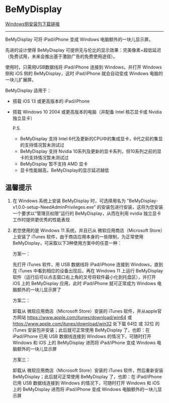 # BeMyDisplay

[Windows侧安装包下载链接](https://gitee.com/starry-sky-workshop/BeMyDisplay/releases/tag/v1.0.0)

------------------------------------------------------------------------------------------------

BeMyDisplay 可将 iPad/iPhone 变成 Windows 电脑额外的一块儿显示屏。

先进的设计使得 BeMyDisplay 可提供无与伦比的显示效果：完美像素+超低延迟（免费试用，未来会推出基于激励广告的免费使用途径）。

使用时，只需用USB数据线将 iPad/iPhone 连接到 Windows，并打开 Windows 侧和 iOS 侧的 BeMyDisplay，这时 iPad/iPhone 就会自动变成 Windows 电脑的一块儿扩展屏。

BeMyDisplay 适用于：

- 搭载 iOS 13 或更高版本的 iPad/iPhone 

- 搭载 Windows 10 2004 或更高版本的电脑（并配备 Intel 核芯显卡或 Nvidia 独立显卡）

  P.S.

  - BeMyDisplay 支持 Intel 6代及更新的CPU中的集成显卡，6代之前的集显的支持情况暂未测试过
  - BeMyDisplay 支持 Nvidia 10系列及更新的显卡系列，但10系列之前的显卡的支持情况暂未测试过
  - BeMyDisplay 暂不支持 AMD 显卡
  - 显卡性能越高，BeMyDisplay的显示延迟越低
  
  

## 温馨提示

1. 在 Windows 系统上安装 BeMyDisplay 时，可选择用名为 "BeMyDisplay-v1.0.0-setup-NeedAdminPrivileges.exe" 的安装包进行安装，这将为您安装一个要求以“管理员权限”运行的 BeMyDisplay，从而在利用 nvidia 独立显卡工作时提供更优秀的性能表现

2. 若您使用的是 Windows 11 系统，并且已从 微软应用商店（Microsoft Store）上安装了 iTunes 软件，由于商店应用本身的一些限制，为正常使用 BeMyDisplay，可采取以下3种使用方案中的任意一种：

   方案一：

   先打开 iTunes 软件，用 USB 数据线将 iPad/iPhone 连接到 Windows，直到在 iTunes 中看到相应的设备出现后，再在 Windows 11 上运行 BeMyDisplay 软件（运行后可以点击窗口右上角的叉号将软件最小化到托盘区），并打开 iOS 上的 BeMyDisplay 应用，此时 iPad/iPhone 就可正常成为 Windows 电脑额外的一块儿显示屏了

   方案二：

   卸载从 微软应用商店（Microsoft Store）安装的 iTunes 软件，并从apple官方网站 https://www.apple.com/itunes/download/win64 或 https://www.apple.com/itunes/download/win32 处下载 64位 或 32位 的 iTunes 安装包并安装；此后就可正常使用 BeMyDisplay 了，也即：在 iPad/iPhone 已用 USB 数据线连接到 Windows 的情况下，可随时打开 Windows 和 iOS 上的 BeMyDisplay 进而将 iPad/iPhone 变成 Windows 电脑额外的一块儿显示屏

   方案三：

   卸载从 微软应用商店（Microsoft Store）安装的 iTunes 软件，然后重新安装 BeMyDisplay；此后就可正常使用 BeMyDisplay 了，也即：在 iPad/iPhone 已用 USB 数据线连接到 Windows 的情况下，可随时打开 Windows 和 iOS 上的 BeMyDisplay 进而将 iPad/iPhone 变成 Windows 电脑额外的一块儿显示屏
